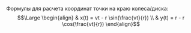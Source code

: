 Формулы для расчета координат точки на краю колеса/диска:  
$$\Large 
\begin{align}
& x(t) = vt - r \sin(\frac{vt}{r}) \\
& y(t) = r - r \cos(\frac{vt}{r})
\end{align}$$